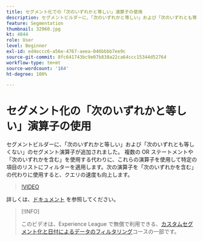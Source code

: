 ```yaml
---
title: セグメント化での「次のいずれかと等しい」演算子の使用
description: セグメントビルダーに、「次のいずれかと等しい」および「次のいずれとも等しくない」のセグメント演算子が追加されました。複数の OR ステートメントや「次のいずれかを含む」ステートメントを使用する代わりに、これらの演算子を使用して特定の項目のリストにフィルターを適用します。これらの演算子を「次のいずれかを含む」の代わりに使用すると、クエリの速度も向上します。
feature: Segmentation
thumbnail: 32960.jpg
kt: 4844
role: User
level: Beginner
exl-id: ed4eccc6-a56e-4767-aeea-046bbbb7ee9c
source-git-commit: 8fc641743bc9e07b838a22ca64ccc15344d52764
workflow-type: tm+mt
source-wordcount: '164'
ht-degree: 100%

---
```


# セグメント化の「次のいずれかと等しい」演算子の使用

セグメントビルダーに、「次のいずれかと等しい」および「次のいずれとも等しくない」のセグメント演算子が追加されました。 複数の OR ステートメントや「次のいずれかを含む」を使用する代わりに、これらの演算子を使用して特定の項目のリストにフィルターを適用します。次の演算子を「次のいずれかを含む」の代わりに使用すると、クエリの速度も向上します。

>[!VIDEO](https://video.tv.adobe.com/v/32960/?quality=12&learn=on)

詳しくは、[ドキュメント](https://experienceleague.adobe.com/docs/analytics/components/segmentation/segment-reference/seg-operators.html?lang=ja) を参照してください。

>[!INFO]
>
> このビデオは、Experience League で無償で利用できる、[カスタムセグメント化と日付によるデータのフィルタリング](https://experienceleague.adobe.com/?recommended=Analytics-U-1-2021.1.filterdata&amp;lang=ja)コースの一部です。
